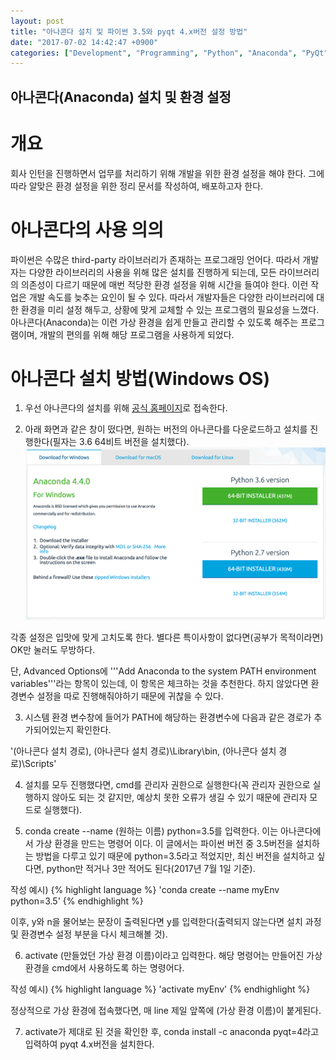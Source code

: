 ```yaml
---
layout: post
title: "아나콘다 설치 및 파이썬 3.5와 pyqt 4.x버전 설정 방법"
date: "2017-07-02 14:42:47 +0900"
categories: ["Development", "Programming", "Python", "Anaconda", "PyQt"]
---
```

## 아나콘다(Anaconda) 설치 및 환경 설정

# 개요
회사 인턴을 진행하면서 업무를 처리하기 위해 개발을 위한 환경 설정을 해야 한다. 그에 따라 알맞은 환경 설정을 위한 정리 문서를 작성하여, 배포하고자 한다.

# 아나콘다의 사용 의의
파이썬은 수많은 third-party 라이브러리가 존재하는 프로그래밍 언어다. 따라서 개발자는 다양한 라이브러리의 사용을 위해 많은 설치를 진행하게 되는데, 모든 라이브러리의 의존성이 다르기 때문에 매번 적당한 환경 설정을 위해 시간을 들여야 한다. 이런 작업은 개발 속도를 늦추는 요인이 될 수 있다. 따라서 개발자들은 다양한 라이브러리에 대한 환경을 미리 설정 해두고, 상황에 맞게 교체할 수 있는 프로그램의 필요성을 느꼈다. 아나콘다(Anaconda)는 이런 가상 환경을 쉽게 만들고 관리할 수 있도록 해주는 프로그램이며, 개발의 편의를 위해 해당 프로그램을 사용하게 되었다.

# 아나콘다 설치 방법(Windows OS)
1. 우선 아나콘다의 설치를 위해 [공식 홈페이지](https://www.continuum.io/downloads)로 접속한다.

2. 아래 화면과 같은 창이 떴다면, 원하는 버전의 아나콘다를 다운로드하고 설치를 진행한다(필자는 3.6 64비트 버전을 설치했다).
![아나콘다](/pictures/anaconda1.png)

각종 설정은 입맛에 맞게 고치도록 한다. 별다른 특이사항이 없다면(공부가 목적이라면) OK만 눌러도 무방하다.

단, Advanced Options에 '''Add Anaconda to the system PATH environment variables'''라는 항목이 있는데, 이 항목은 체크하는 것을 추천한다.
하지 않았다면 환경변수 설정을 따로 진행해줘야하기 때문에 귀찮을 수 있다.

3. 시스템 환경 변수창에 들어가 PATH에 해당하는 환경변수에 다음과 같은 경로가 추가되어있는지 확인한다.

'(아나콘다 설치 경로)\, (아나콘다 설치 경로)\Library\bin, (아나콘다 설치 경로)\Scripts'

4. 설치를 모두 진행했다면, cmd를 관리자 권한으로 실행한다(꼭 관리자 권한으로 실행하지 않아도 되는 것 같지만, 예상치 못한 오류가 생길 수 있기 때문에 관리자 모드로 실행했다).

5. conda create --name (원하는 이름) python=3.5를 입력한다. 이는 아나콘다에서 가상 환경을 만드는 명령어 이다. 이 글에서는 파이썬 버전 중 3.5버전을 설치하는 방법을 다루고 있기 때문에 python=3.5라고 적었지만, 최신 버전을 설치하고 싶다면, python만 적거나 3만 적어도 된다(2017년 7월 1일 기준).

작성 예시)
{% highlight language %}
'conda create --name myEnv python=3.5'
{% endhighlight %}

이후, y와 n을 물어보는 문장이 출력된다면 y를 입력한다(출력되지 않는다면 설치 과정 및 환경변수 설정 부분을 다시 체크해볼 것).

6. activate (만들었던 가상 환경 이름)이라고 입력한다. 해당 명령어는 만들어진 가상 환경을 cmd에서 사용하도록 하는 명령어다.

작성 예시)
{% highlight language %}
'activate myEnv'
{% endhighlight %}

정상적으로 가상 환경에 접속했다면, 매 line 제일 앞쪽에 (가상 환경 이름)이 붙게된다.

7. activate가 제대로 된 것을 확인한 후, conda install -c anaconda pyqt=4라고 입력하여 pyqt 4.x버전을 설치한다.
